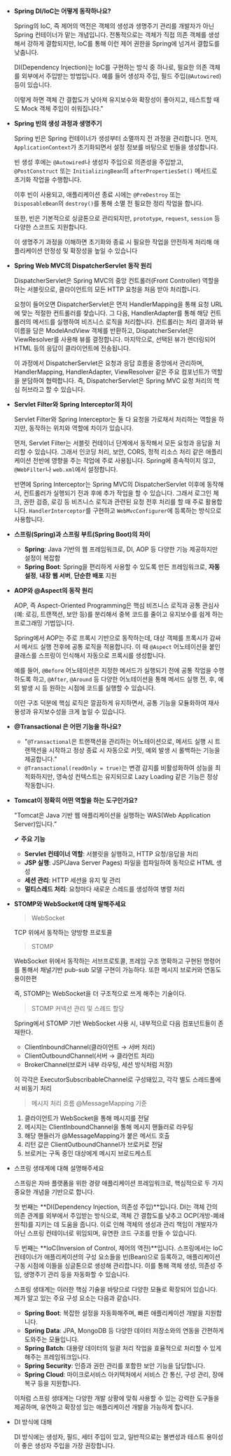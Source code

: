 - **Spring DI/IoC는 어떻게 동작하나요?**
    
    Spring의 IoC, 즉 제어의 역전은 객체의 생성과 생명주기 관리를 개발자가 아닌 Spring 컨테이너가 맡는 개념입니다. 전통적으로는 객체가 직접 의존 객체를 생성해서 강하게 결합되지만, IoC를 통해 이런 제어 권한을 Spring에 넘겨서 결합도를 낮춥니다.
    
    DI(Dependency Injection)는 IoC를 구현하는 방식 중 하나로, 필요한 의존 객체를 외부에서 주입받는 방법입니다. 예를 들어 생성자 주입, 필드 주입(`@Autowired`) 등이 있습니다.
    
    이렇게 하면 객체 간 결합도가 낮아져 유지보수와 확장성이 좋아지고, 테스트할 때도 Mock 객체 주입이 쉬워집니다."
    
- **Spring 빈의 생성 과정과 생명주기**
    
    Spring 빈은 Spring 컨테이너가 생성부터 소멸까지 전 과정을 관리합니다. 먼저, `ApplicationContext`가 초기화되면서 설정 정보를 바탕으로 빈들을 생성합니다.
    
    빈 생성 후에는 `@Autowired`나 생성자 주입으로 의존성을 주입받고, `@PostConstruct` 또는 `InitializingBean`의 `afterPropertiesSet()` 메서드로 초기화 작업을 수행합니다.
    
    이후 빈이 사용되고, 애플리케이션 종료 시에는 `@PreDestroy` 또는 `DisposableBean`의 `destroy()`를 통해 소멸 전 필요한 정리 작업을 합니다.
    
    또한, 빈은 기본적으로 싱글톤으로 관리되지만, `prototype`, `request`, `session` 등 다양한 스코프도 지원합니다.
    
    이 생명주기 과정을 이해하면 초기화와 종료 시 필요한 작업을 안전하게 처리해 애플리케이션 안정성 및 확장성을 높일 수 있습니다
    
- **Spring Web MVC의 DispatcherServlet 동작 원리**
    
    DispatcherServlet은 Spring MVC의 중앙 컨트롤러(Front Controller) 역할을 하는 서블릿으로, 클라이언트의 모든 HTTP 요청을 처음 받아 처리합니다.
    
    요청이 들어오면 DispatcherServlet은 먼저 HandlerMapping을 통해 요청 URL에 맞는 적절한 컨트롤러를 찾습니다.
    그 다음, HandlerAdapter를 통해 해당 컨트롤러의 메서드를 실행하여 비즈니스 로직을 처리합니다.
    컨트롤러는 처리 결과와 뷰 이름을 담은 ModelAndView 객체를 반환하고, DispatcherServlet은 ViewResolver를 사용해 뷰를 결정합니다.
    마지막으로, 선택된 뷰가 렌더링되어 HTML 등의 응답이 클라이언트에 전송됩니다.
    
    이 과정에서 DispatcherServlet은 요청과 응답 흐름을 중앙에서 관리하며, HandlerMapping, HandlerAdapter, ViewResolver 같은 주요 컴포넌트가 역할을 분담하여 협력합니다.
    즉, DispatcherServlet은 Spring MVC 요청 처리의 핵심 허브라고 할 수 있습니다.
    
- **Servlet Filter와 Spring Interceptor의 차이**
    
    Servlet Filter와 Spring Interceptor는 둘 다 요청을 가로채서 처리하는 역할을 하지만, 동작하는 위치와 역할에 차이가 있습니다.
    
    먼저, Servlet Filter는 서블릿 컨테이너 단계에서 동작해서 모든 요청과 응답을 처리할 수 있습니다. 그래서 인코딩 처리, 보안, CORS, 정적 리소스 처리 같은 애플리케이션 전반에 영향을 주는 작업에 주로 사용됩니다. Spring에 종속적이지 않고, `@WebFilter`나 `web.xml`에서 설정합니다.
    
    반면에 Spring Interceptor는 Spring MVC의 DispatcherServlet 이후에 동작해서, 컨트롤러가 실행되기 전과 후에 추가 작업을 할 수 있습니다. 그래서 로그인 체크, 권한 검증, 로깅 등 비즈니스 로직과 관련된 요청 전후 처리를 할 때 주로 활용합니다. `HandlerInterceptor`를 구현하고 `WebMvcConfigurer`에 등록하는 방식으로 사용합니다.
    
- **스프링(Spring)과 스프링 부트(Spring Boot)의 차이**
    - **Spring**: Java 기반의 웹 프레임워크로, DI, AOP 등 다양한 기능 제공하지만 설정이 복잡함
    - **Spring Boot**: Spring을 편리하게 사용할 수 있도록 만든 프레임워크로, **자동 설정**, **내장 웹 서버**, **단순한 배포** 지원
- **AOP와 @Aspect의 동작 원리**
    
    AOP, 즉 Aspect-Oriented Programming은 핵심 비즈니스 로직과 공통 관심사(예: 로깅, 트랜잭션, 보안 등)를 분리해서 중복 코드를 줄이고 유지보수를 쉽게 하는 프로그래밍 기법입니다.
    
    Spring에서 AOP는 주로 프록시 기반으로 동작하는데, 대상 객체를 프록시가 감싸서 메서드 실행 전후에 공통 로직을 적용합니다. 이 때 `@Aspect` 어노테이션을 붙인 클래스를 스프링이 인식해서 자동으로 프록시를 생성합니다.
    
    예를 들어, `@Before` 어노테이션은 지정한 메서드가 실행되기 전에 공통 작업을 수행하도록 하고, `@After`, `@Around` 등 다양한 어노테이션을 통해 메서드 실행 전, 후, 예외 발생 시 등 원하는 시점에 코드를 실행할 수 있습니다.
    
    이런 구조 덕분에 핵심 로직은 깔끔하게 유지하면서, 공통 기능을 모듈화하여 재사용성과 유지보수성을 크게 높일 수 있습니다.
    
- **@Transactional 은 어떤 기능을 하나요?**
    - "`@Transactional`은 트랜잭션을 관리하는 어노테이션으로, 메서드 실행 시 트랜잭션을 시작하고 정상 종료 시 자동으로 커밋, 예외 발생 시 롤백하는 기능을 제공합니다."
    - `@Transactional(readOnly = true)`는 변경 감지를 비활성화하여 성능을 최적화하지만, 영속성 컨텍스트는 유지되므로 Lazy Loading 같은 기능은 정상 작동합니다.
- **Tomcat이 정확히 어떤 역할을 하는 도구인가요?**
    
    "Tomcat은 Java 기반 웹 애플리케이션을 실행하는 WAS(Web Application Server)입니다.”
    
    ✔ **주요 기능**
    
    - **Servlet 컨테이너 역할**: 서블릿을 실행하고, HTTP 요청/응답을 처리
    - **JSP 실행**: JSP(Java Server Pages) 파일을 컴파일하여 동적으로 HTML 생성
    - **세션 관리**: HTTP 세션을 유지 및 관리
    - **멀티스레드 처리**: 요청마다 새로운 스레드를 생성하여 병렬 처리
- **STOMP와 WebSocket에 대해 말해주세요**
    
    > WebSocket
    > 
    
    TCP 위에서 동작하는 양방향 프로토콜 
    
    > STOMP
    > 
    
    WebSocket 위에서 동작하는 서브프로토콜, 프레임 구조 명확하고 구현된 명령어를 통해서 채널기반 pub-sub 모델 구현이 가능하다. 또한 메시지 브로커와 연동도 용이한편
    
    즉, STOMP는 WebSocket을 더 구조적으로 쓰게 해주는 기술이다.
    
    > STOMP 커넥션 관리 및 스레드 할당
    > 
    
    Spring에서 STOMP 기반 WebSocket 사용 시, 내부적으로 다음 컴포넌트들이 존재한다.
    
    - ClientInboundChannel(클라이언트 → 서버 처리)
    - ClientOutboundChannel(서버 → 클라언트 처리)
    - BrokerChannel(브로커 내부 라우팅, 세션 방식처럼 저장)
    
    이 각각은 ExecutorSubscribableChannel로 구성돼있고, 각각 별도 스레드풀에서 비동기 처리
    
    > 메시지 처리 흐름 @MessageMapping 기준
    > 
    1. 클라이언트가 WebSocket을 통해 메시지를 전달
    2. 메시지는 ClientInboundChannel을 통해 메시지 핸들러로 라우팅
    3. 해당 핸들러가 @MessageMapping가 붙은 메서드 호출
    4. 리턴 값은 ClientOutboundChannel가 브로커로 전달
    5. 브로커는 구독 중인 대상에게 메시지 브로드케스트
- 스프링 생태계에 대해 설명해주세요
    
    스프링은 자바 플랫폼을 위한 경량 애플리케이션 프레임워크로, 핵심적으로 두 가지 중요한 개념을 기반으로 합니다.
    
    첫 번째는 **DI(Dependency Injection, 의존성 주입)**입니다. DI는 객체 간의 의존 관계를 외부에서 주입받는 방식으로, 객체 간 결합도를 낮추고 OCP(개방-폐쇄 원칙)를 지키는 데 도움을 줍니다. 이로 인해 객체의 생성과 관리 책임이 개발자가 아닌 스프링 컨테이너로 위임되며, 유연한 코드 구조를 만들 수 있습니다.
    
    두 번째는 **IoC(Inversion of Control, 제어의 역전)**입니다. 스프링에서는 IoC 컨테이너가 애플리케이션의 구성 요소들을 빈(Bean)으로 등록하고, 애플리케이션 구동 시점에 이들을 싱글톤으로 생성해 관리합니다. 이를 통해 객체 생성, 의존성 주입, 생명주기 관리 등을 자동화할 수 있습니다.
    
    스프링 생태계는 이러한 핵심 기술을 바탕으로 다양한 모듈로 확장되어 있습니다. 제가 알고 있는 주요 구성 요소는 다음과 같습니다.
    
    - **Spring Boot**: 복잡한 설정을 자동화해주며, 빠른 애플리케이션 개발을 지원합니다.
    - **Spring Data**: JPA, MongoDB 등 다양한 데이터 저장소와의 연동을 간편하게 도와주는 모듈입니다.
    - **Spring Batch**: 대용량 데이터의 일괄 처리 작업을 효율적으로 처리할 수 있게 해주는 프레임워크입니다.
    - **Spring Security**: 인증과 권한 관리를 포함한 보안 기능을 담당합니다.
    - **Spring Cloud**: 마이크로서비스 아키텍처에서 서비스 간 통신, 구성 관리, 장애 복구 등을 지원합니다.
    
    이처럼 스프링 생태계는 다양한 개발 상황에 맞춰 사용할 수 있는 강력한 도구들을 제공하며, 유연하고 확장성 있는 애플리케이션 개발을 가능하게 합니다.
    
- DI 방식에 대해
    
    DI 방식에는 생성자, 필드, 세터 주입이 있고, 일반적으로는 불변성과 테스트 용이성이 좋은 생성자 주입을 가장 권장합니다.
